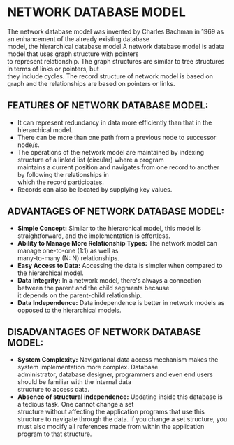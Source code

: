 # NETWORK DATABASE MODEL

The network database model was invented by Charles Bachman in 1969 as an enhancement of the already existing database  
model, the hierarchical database model.A network database model is adata model that uses graph structure with pointers  
to represent relationship. The graph structures are similar to tree structures in terms of links or pointers, but  
they include cycles. The record structure of network model is based on graph and the relationships are based on pointers or links.

## FEATURES OF NETWORK DATABASE MODEL:

- It can represent redundancy in data more efficiently than that in the hierarchical model.
- There can be more than one path from a previous node to successor node/s.
- The operations of the network model are maintained by indexing structure of a linked list (circular) where a program   
  maintains a current position and navigates from one record to another by following the relationships in  
  which the record participates.
- Records can also be located by supplying key values.

## ADVANTAGES OF NETWORK DATABASE MODEL:

- __Simple Concept:__ Similar to the hierarchical model, this model is straightforward, and the implementation is effortless.
- __Ability to Manage More Relationship Types:__ The network model can manage one-to-one (1:1) as well as  
  many-to-many (N: N) relationships.
- __Easy Access to Data:__ Accessing the data is simpler when compared to the hierarchical model.
- __Data Integrity:__ In a network model, there's always a connection between the parent and the child segments because  
  it depends on the parent-child relationship.
- __Data Independence:__ Data independence is better in network models as opposed to the hierarchical models.

## DISADVANTAGES OF NETWORK DATABASE MODEL:

- __System Complexity:__ Navigational data access mechanism makes the system implementation more complex. Database  
   administrator, database designer, programmers and even end users should be familiar with the internal data  
   structure to access data.
- __Absence of structural independence:__ Updating inside this database is a tedious task. One cannot change a set  
  structure without affecting the application programs that use this structure to navigate through the data. If you 
  change a set structure, you must also modify all references made from within the application program to that structure.
